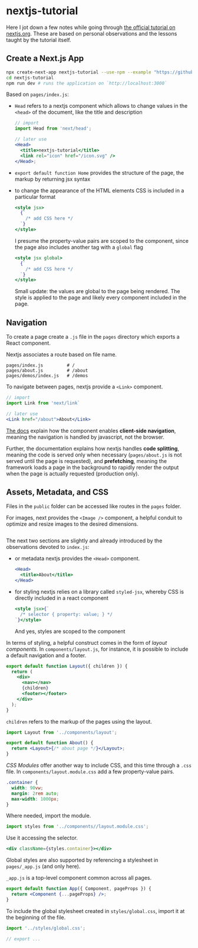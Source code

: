 # nextjs-tutorial

Here I jot down a few notes while going through [the official tutorial on nextjs.org](https://nextjs.org/learn). These are based on personal observations and the lessons taught by the tutorial itself.

## Create a Next.js App

```bash
npx create-next-app nextjs-tutorial --use-npm --example "https://github.com/vercel/next-learn-starter/tree/master/learn-starter"
cd nextjs-tutorial
npm run dev # runs the application on `http://localhost:3000`
```

Based on `pages/index.js`:

- `Head` refers to a nextjs component which allows to change values in the `<head>` of the document, like the title and description

  ```jsx
  // import
  import Head from 'next/head';

  // later use
  <Head>
    <title>nextjs-tutorial</title>
    <link rel="icon" href="/icon.svg" />
  </Head>;
  ```

- `export default function Home` provides the structure of the page, the markup by returning jsx syntax

- to change the appearance of the HTML elements CSS is included in a particular format

  ```jsx
  <style jsx>
    {`
      /* add CSS here */
    `}
  </style>
  ```

  I presume the property-value pairs are scoped to the component, since the page also includes another tag with a `global` flag

  ```jsx
  <style jsx global>
    {`
      /* add CSS here */
    `}
  </style>
  ```

  Small update: the values are global to the page being rendered. The style is applied to the page and likely every component included in the page.

## Navigation

To create a page create a `.js` file in the `pages` directory which exports a React component.

Nextjs associates a route based on file name.

```code
pages/index.js         # /
pages/about.js         # /about
pages/demos/index.js   # /demos
```

To navigate between pages, nextjs provide a `<Link>` component.

```jsx
// import
import Link from 'next/link`

// later use
<Link href="/about">About</Link>
```

[The docs](https://nextjs.org/learn/basics/navigate-between-pages/client-side) explain how the component enables **client-side navigation**, meaning the navigation is handled by javascript, not the browser.

Further, the documentation explains how nextjs handles **code splitting**, meaning the code is served only when necessary (`pages/about.js` is not served until the page is requested), and **prefetching**, meaning the framework loads a page in the background to rapidly render the output when the page is actually requested (production only).

## Assets, Metadata, and CSS

Files in the `public` folder can be accessed like routes in the `pages` folder.

For images, next provides the `<Image />` component, a helpful conduit to optimize and resize images to the desired dimensions.

```jsx

```

The next two sections are slightly and already introduced by the observations devoted to `index.js`:

- or metadata nextjs provides the `<Head>` component.

  ```jsx
  <Head>
    <title>About</title>
  </Head>
  ```

- for styling nextjs relies on a library called `styled-jsx`, whereby CSS is directly included in a react component

  ```jsx
  <style jsx>{`
    /* selector { property: value; } */
  `}</style>
  ```

  And yes, styles are scoped to the component

In terms of styling, a helpful construct comes in the form of _layout components_. In `components/layout.js`, for instance, it is possible to include a default navigation and a footer.

```jsx
export default function Layout({ children }) {
  return (
    <div>
      <nav></nav>
      {children}
      <footer></footer>
    </div>
  );
}
```

`children` refers to the markup of the pages using the layout.

```jsx
import Layout from '../components/layout';

export default function About() {
  return <Layout>{/* about page */}</Layout>;
}
```

_CSS Modules_ offer another way to include CSS, and this time through a `.css` file. In `components/layout.module.css` add a few property-value pairs.

```css
.container {
  width: 90vw;
  margin: 2rem auto;
  max-width: 1000px;
}
```

Where needed, import the module.

```jsx
import styles from '../components//layout.module.css';
```

Use it accessing the selector.

```jsx
<div className={styles.container}></div>
```

Global styles are also supported by referencing a stylesheet in `pages/_app.js` (and only here).

`_app.js` is a top-level component common across all pages.

```jsx
export default function App({ Component, pageProps }) {
  return <Component {...pageProps} />;
}
```

To include the global stylesheet created in `styles/global.css`, import it at the beginning of the file.

```jsx
import '../styles/global.css';

// export ...
```
